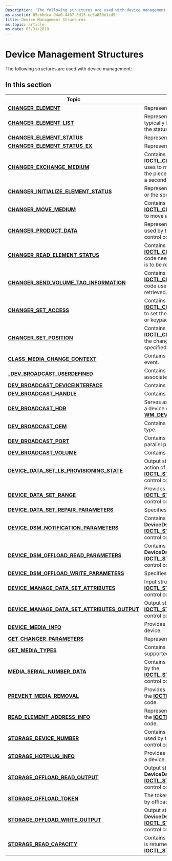 ```yaml
---
Description: 'The following structures are used with device management:'
ms.assetid: 85ebbdca-94a0-4467-8d15-ee3a850e1cd9
title: Device Management Structures
ms.topic: article
ms.date: 05/31/2018
---
```


# Device Management Structures

The following structures are used with device management:

## In this section



| Topic                                                                                                        | Description                                                                                                                                                                                                                                                    |
|--------------------------------------------------------------------------------------------------------------|----------------------------------------------------------------------------------------------------------------------------------------------------------------------------------------------------------------------------------------------------------------|
| [**CHANGER\_ELEMENT**](/windows/desktop/api/WinIoCtl/ns-winioctl-changer_element)<br/>                                                   | Represents a changer element.<br/>                                                                                                                                                                                                                       |
| [**CHANGER\_ELEMENT\_LIST**](/windows/desktop/api/WinIoCtl/ns-winioctl-changer_element_list)<br/>                                        | Represents a range of elements of a single type, typically for an operation such as getting or initializing the status of multiple elements.<br/>                                                                                                        |
| [**CHANGER\_ELEMENT\_STATUS**](/windows/desktop/api/WinIoCtl/ns-winioctl-changer_element_status)<br/>                                    | Represents the status of the specified element.<br/>                                                                                                                                                                                                     |
| [**CHANGER\_ELEMENT\_STATUS\_EX**](/windows/desktop/api/WinIoCtl/ns-winioctl-changer_element_status_ex)<br/>                             | Represents the status of the specified element.<br/>                                                                                                                                                                                                     |
| [**CHANGER\_EXCHANGE\_MEDIUM**](/windows/desktop/api/WinIoCtl/ns-winioctl-changer_exchange_medium)<br/>                                  | Contains information the [**IOCTL\_CHANGER\_EXCHANGE\_MEDIUM**](/windows/desktop/api/WinIoCtl/ni-winioctl-ioctl_changer_exchange_medium) control code uses to move a piece of media to a destination, and the piece of media originally in the first destination to a second destination.<br/> |
| [**CHANGER\_INITIALIZE\_ELEMENT\_STATUS**](/windows/desktop/api/WinIoCtl/ns-winioctl-changer_initialize_element_status)<br/>             | Represents the status of all media changer elements or the specified elements of a particular type.<br/>                                                                                                                                                 |
| [**CHANGER\_MOVE\_MEDIUM**](/windows/desktop/api/WinIoCtl/ns-winioctl-changer_move_medium)<br/>                                          | Contains information that the [**IOCTL\_CHANGER\_MOVE\_MEDIUM**](/windows/desktop/api/WinIoCtl/ni-winioctl-ioctl_changer_move_medium) control code uses to move a piece of media to a destination.<br/>                                                                                        |
| [**CHANGER\_PRODUCT\_DATA**](/windows/desktop/api/WinIoCtl/ns-winioctl-changer_product_data)<br/>                                        | Represents product data for a changer device. It is used by the [**IOCTL\_CHANGER\_GET\_PRODUCT\_DATA**](/windows/desktop/api/WinIoCtl/ni-winioctl-ioctl_changer_get_product_data) control code.<br/>                                                                                          |
| [**CHANGER\_READ\_ELEMENT\_STATUS**](/windows/desktop/api/WinIoCtl/ns-winioctl-changer_read_element_status)<br/>                         | Contains information that the [**IOCTL\_CHANGER\_GET\_ELEMENT\_STATUS**](/windows/desktop/api/WinIoCtl/ni-winioctl-ioctl_changer_get_element_status) control code needs to determine the elements whose status is to be retrieved.<br/>                                                        |
| [**CHANGER\_SEND\_VOLUME\_TAG\_INFORMATION**](/windows/desktop/api/WinIoCtl/ns-winioctl-changer_send_volume_tag_information)<br/>        | Contains information that the [**IOCTL\_CHANGER\_QUERY\_VOLUME\_TAGS**](/windows/desktop/api/WinIoCtl/ni-winioctl-ioctl_changer_query_volume_tags) control code uses to determine the volume information to be retrieved.<br/>                                                                 |
| [**CHANGER\_SET\_ACCESS**](/windows/desktop/api/WinIoCtl/ns-winioctl-changer_set_access)<br/>                                            | Contains information that the [**IOCTL\_CHANGER\_SET\_ACCESS**](/windows/desktop/api/WinIoCtl/ni-winioctl-ioctl_changer_set_access) control code needs to set the state of the device's insert/eject port, door, or keypad.<br/>                                                               |
| [**CHANGER\_SET\_POSITION**](/windows/desktop/api/WinIoCtl/ns-winioctl-changer_set_position)<br/>                                        | Contains information needed by the [**IOCTL\_CHANGER\_SET\_POSITION**](/windows/desktop/api/WinIoCtl/ni-winioctl-ioctl_changer_set_position) control code to set the changer's robotic transport mechanism to the specified element address.<br/>                                              |
| [**CLASS\_MEDIA\_CHANGE\_CONTEXT**](/windows/desktop/api/WinIoCtl/ns-winioctl-class_media_change_context)<br/>                           | Contains information associated with a media change event.<br/>                                                                                                                                                                                          |
| [**\_DEV\_BROADCAST\_USERDEFINED**](/windows/desktop/api/Dbt/ns-dbt-_dev_broadcast_userdefined)<br/>                           | Contains the user-defined event and optional data associated with the [DBT\_USERDEFINED](dbt-userdefined.md) device event.<br/>                                                                                                                         |
| [**DEV\_BROADCAST\_DEVICEINTERFACE**](/windows/desktop/api/Dbt/ns-dbt-dev_broadcast_deviceinterface_a)<br/>                      | Contains information about a class of devices.<br/>                                                                                                                                                                                                      |
| [**DEV\_BROADCAST\_HANDLE**](/windows/desktop/api/Dbt/ns-dbt-dev_broadcast_handle)<br/>                                        | Contains information about a file system handle.<br/>                                                                                                                                                                                                    |
| [**DEV\_BROADCAST\_HDR**](/windows/desktop/api/Dbt/ns-dbt-dev_broadcast_hdr)<br/>                                              | Serves as a standard header for information related to a device event reported through the [**WM\_DEVICECHANGE**](wm-devicechange.md) message.<br/>                                                                                                     |
| [**DEV\_BROADCAST\_OEM**](/windows/desktop/api/Dbt/ns-dbt-dev_broadcast_oem)<br/>                                              | Contains information about a OEM-defined device type.<br/>                                                                                                                                                                                               |
| [**DEV\_BROADCAST\_PORT**](/windows/desktop/api/Dbt/ns-dbt-dev_broadcast_port_a)<br/>                                            | Contains information about a modem, serial, or parallel port.<br/>                                                                                                                                                                                       |
| [**DEV\_BROADCAST\_VOLUME**](/windows/desktop/api/Dbt/ns-dbt-dev_broadcast_volume)<br/>                                        | Contains information about a logical volume.<br/>                                                                                                                                                                                                        |
| [**DEVICE\_DATA\_SET\_LB\_PROVISIONING\_STATE**](/windows/desktop/api/WinIoCtl/ns-winioctl-device_data_set_lb_provisioning_state)<br/>       | Output structure for the **DeviceDsmAction\_Allocation** action of the [**IOCTL\_STORAGE\_MANAGE\_DATA\_SET\_ATTRIBUTES**](/windows/desktop/api/WinIoCtl/ni-winioctl-ioctl_storage_manage_data_set_attributes) control code.<br/>                                                              |
| [**DEVICE\_DATA\_SET\_RANGE**](/windows/desktop/api/WinIoCtl/ns-winioctl-device_data_set_range)<br/>                                         | Provides data set range information for use with the [**IOCTL\_STORAGE\_MANAGE\_DATA\_SET\_ATTRIBUTES**](/windows/desktop/api/WinIoCtl/ni-winioctl-ioctl_storage_manage_data_set_attributes) control code.<br/>                                                                                |
| [**DEVICE\_DATA\_SET\_REPAIR\_PARAMETERS**](/windows/desktop/api/WinIoCtl/ns-winioctl-device_data_set_repair_parameters)<br/>                | Specifies parameters for the repair operation.<br/>                                                                                                                                                                                                      |
| [**DEVICE\_DSM\_NOTIFICATION\_PARAMETERS**](/windows/desktop/api/WinIoCtl/ns-winioctl-device_dsm_notification_parameters)<br/>               | Contains parameters for the **DeviceDsmAction\_Notification** action for the [**IOCTL\_STORAGE\_MANAGE\_DATA\_SET\_ATTRIBUTES**](/windows/desktop/api/WinIoCtl/ni-winioctl-ioctl_storage_manage_data_set_attributes) control code.<br/>                                                        |
| [**DEVICE\_DSM\_OFFLOAD\_READ\_PARAMETERS**](/windows/desktop/api/WinIoCtl/ns-winioctl-device_dsm_offload_read_parameters)<br/>              | Contains parameters for the **DeviceDsmAction\_OffloadRead** action for the [**IOCTL\_STORAGE\_MANAGE\_DATA\_SET\_ATTRIBUTES**](/windows/desktop/api/WinIoCtl/ni-winioctl-ioctl_storage_manage_data_set_attributes) control code.<br/>                                                         |
| [**DEVICE\_DSM\_OFFLOAD\_WRITE\_PARAMETERS**](/windows/desktop/api/WinIoCtl/ns-winioctl-device_dsm_offload_write_parameters)<br/>            | Specifies parameters for the offload write operation.<br/>                                                                                                                                                                                               |
| [**DEVICE\_MANAGE\_DATA\_SET\_ATTRIBUTES**](/windows/desktop/api/WinIoCtl/ns-winioctl-device_manage_data_set_attributes)<br/>                | Input structure for the [**IOCTL\_STORAGE\_MANAGE\_DATA\_SET\_ATTRIBUTES**](/windows/desktop/api/WinIoCtl/ni-winioctl-ioctl_storage_manage_data_set_attributes) control code.<br/>                                                                                                             |
| [**DEVICE\_MANAGE\_DATA\_SET\_ATTRIBUTES\_OUTPUT**](/windows/desktop/api/WinIoCtl/ns-winioctl-device_manage_data_set_attributes_output)<br/> | Output structure for the [**IOCTL\_STORAGE\_MANAGE\_DATA\_SET\_ATTRIBUTES**](/windows/desktop/api/WinIoCtl/ni-winioctl-ioctl_storage_manage_data_set_attributes) control code.<br/>                                                                                                            |
| [**DEVICE\_MEDIA\_INFO**](/windows/desktop/api/WinIoCtl/ns-winioctl-device_media_info)<br/>                                              | Provides information about the media supported by a device.<br/>                                                                                                                                                                                         |
| [**GET\_CHANGER\_PARAMETERS**](/windows/desktop/api/WinIoCtl/ns-winioctl-get_changer_parameters)<br/>                                    | Represents the parameters of a changer.<br/>                                                                                                                                                                                                             |
| [**GET\_MEDIA\_TYPES**](/windows/desktop/api/WinIoCtl/ns-winioctl-get_media_types)<br/>                                                  | Contains information about the media types supported by a device.<br/>                                                                                                                                                                                   |
| [**MEDIA\_SERIAL\_NUMBER\_DATA**](media-serial-number-data-str.md)<br/>                               | Contains the serial number of a USB device. It is used by the [**IOCTL\_STORAGE\_GET\_MEDIA\_SERIAL\_NUMBER**](/windows/desktop/api/WinIoCtl/ni-winioctl-ioctl_storage_get_media_serial_number) control code.<br/>                                                                             |
| [**PREVENT\_MEDIA\_REMOVAL**](/windows/desktop/api/WinIoCtl/ns-winioctl-prevent_media_removal)<br/>                                      | Provides removable media locking data. It is used by the [**IOCTL\_STORAGE\_MEDIA\_REMOVAL**](/windows/desktop/api/WinIoCtl/ni-winioctl-ioctl_storage_media_removal) control code.<br/>                                                                                                        |
| [**READ\_ELEMENT\_ADDRESS\_INFO**](/windows/desktop/api/WinIoCtl/ns-winioctl-read_element_address_info)<br/>                             | Represents the volume tag information. It is used by the [**IOCTL\_CHANGER\_QUERY\_VOLUME\_TAGS**](/windows/desktop/api/WinIoCtl/ni-winioctl-ioctl_changer_query_volume_tags) control code.<br/>                                                                                               |
| [**STORAGE\_DEVICE\_NUMBER**](/windows/desktop/api/WinIoCtl/ns-winioctl-storage_device_number)<br/>                                          | Contains information about a device. This structure is used by the [IOCTL\_STORAGE\_GET\_DEVICE\_NUMBER](/windows/desktop/api/WinIoCtl/ni-winioctl-ioctl_storage_get_device_number) control code.<br/>                                                                                         |
| [**STORAGE\_HOTPLUG\_INFO**](/windows/desktop/api/WinIoCtl/ns-winioctl-storage_hotplug_info)<br/>                                        | Provides information about the hotplug information of a device.<br/>                                                                                                                                                                                     |
| [**STORAGE\_OFFLOAD\_READ\_OUTPUT**](/windows/desktop/api/WinIoCtl/ns-winioctl-storage_offload_read_output)<br/>                             | Output structure for the **DeviceDsmAction\_OffloadRead** action of the [**IOCTL\_STORAGE\_MANAGE\_DATA\_SET\_ATTRIBUTES**](/windows/desktop/api/WinIoCtl/ni-winioctl-ioctl_storage_manage_data_set_attributes) control code.<br/>                                                             |
| [**STORAGE\_OFFLOAD\_TOKEN**](/windows/desktop/api/WinIoCtl/ns-winioctl-storage_offload_token)<br/>                                          | The token used to represent a portion of a file used in by offload read and write operations.<br/>                                                                                                                                                       |
| [**STORAGE\_OFFLOAD\_WRITE\_OUTPUT**](/windows/desktop/api/WinIoCtl/ns-winioctl-storage_offload_write_output)<br/>                           | Output structure for the **DeviceDsmAction\_OffloadWrite** action of the [**IOCTL\_STORAGE\_MANAGE\_DATA\_SET\_ATTRIBUTES**](/windows/desktop/api/WinIoCtl/ni-winioctl-ioctl_storage_manage_data_set_attributes) control code.<br/>                                                            |
| [**STORAGE\_READ\_CAPACITY**](storage-read-capacity.md)<br/>                                          | Contains information about the size of a device. This is returned from the [**IOCTL\_STORAGE\_READ\_CAPACITY**](/windows/desktop/api/WinIoCtl/ni-winioctl-ioctl_storage_read_capacity) control code.<br/>                                                                                      |



 

 

 




